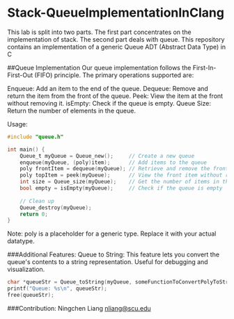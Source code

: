 # Stack-QueueImplementationInClang
This lab is split into two parts. The first part concentrates on the implementation of stack. The second part deals with queue.
This repository contains an implementation of a generic Queue ADT (Abstract Data Type) in C

##Queue Implementation
Our queue implementation follows the First-In-First-Out (FIFO) principle. The primary operations supported are:

Enqueue: Add an item to the end of the queue.
Dequeue: Remove and return the item from the front of the queue.
Peek: View the item at the front without removing it.
isEmpty: Check if the queue is empty.
Queue Size: Return the number of elements in the queue.

Usage:
```c
#include "queue.h"

int main() {
    Queue_t myQueue = Queue_new();     // Create a new queue
    enqueue(myQueue, (poly)item);      // Add items to the queue
    poly frontItem = dequeue(myQueue); // Retrieve and remove the front item
    poly topItem = peek(myQueue);      // View the front item without removing
    int size = Queue_size(myQueue);    // Get the number of items in the queue
    bool empty = isEmpty(myQueue);     // Check if the queue is empty
    
    // Clean up
    Queue_destroy(myQueue);
    return 0;
}
```
Note: poly is a placeholder for a generic type. Replace it with your actual datatype.

###Additional Features:
Queue to String: This feature lets you convert the queue's contents to a string representation. Useful for debugging and visualization.
```c
char *queueStr = Queue_toString(myQueue, someFunctionToConvertPolyToString);
printf("Queue: %s\n", queueStr);
free(queueStr);
```
###Contribution:
Ningchen Liang nliang@scu.edu

